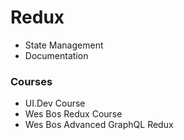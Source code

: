 # Redux

- State Management
- Documentation

### Courses
- UI.Dev Course
- Wes Bos Redux Course
- Wes Bos Advanced GraphQL Redux
